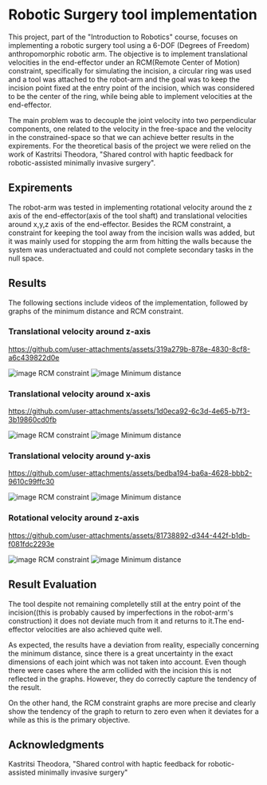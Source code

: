 # Robotic Surgery tool implementation
This project, part of the "Introduction to Robotics" course, focuses on implementing a robotic surgery tool using a 6-DOF (Degrees of Freedom) anthropomorphic robotic arm. The objective is to implement translational velocities in the end-effector under an RCM(Remote Center of Motion) constraint, specifically for simulating the incision, a circular ring was used and a tool was attached to  the robot-arm and the goal was to keep the incision point fixed at the entry point of the incision, which was considered to be the center of the ring, while being able to implement velocities at the end-effector. 

The main problem was to decouple the joint velocity into two perpendicular components, one related to the velocity in the free-space  and the velocity in the constrained-space so that we can achieve better results in the expirements. For the theoretical basis of the project we were relied on the work of  Kastritsi Theodora, "Shared control with haptic feedback for robotic-assisted minimally invasive surgery".



## Expirements
The robot-arm was tested in implementing rotational velocity around the z axis of the end-effector(axis of the tool shaft) and translational velocities around x,y,z axis of the end-effector. Besides the RCM constraint, a constraint for keeping the tool away from the incision walls was added, but it was mainly used for stopping the arm from hitting the walls because the system was underactuated and could not complete secondary tasks in the null space.

## Results
The following sections include videos of the implementation, followed by graphs of the minimum distance and RCM constraint.


### Translational velocity around z-axis
https://github.com/user-attachments/assets/319a279b-878e-4830-8cf8-a6c439822d0e

![image](https://github.com/user-attachments/assets/81235272-2064-41db-9185-ea12d9c641bd)
RCM constraint
![image](https://github.com/user-attachments/assets/bae86495-2d88-47ec-8555-4497d8fb798e)
Minimum distance
### Translational velocity around x-axis
https://github.com/user-attachments/assets/1d0eca92-6c3d-4e65-b7f3-3b19860cd0fb

![image](https://github.com/user-attachments/assets/8bccee6f-64af-49c4-bda7-e919e6a1aca2)
RCM constraint
![image](https://github.com/user-attachments/assets/4231e160-b6f0-4c11-a6e3-90b101f1ae5c)
Minimum distance

### Translational velocity around y-axis
https://github.com/user-attachments/assets/bedba194-ba6a-4628-bbb2-9610c99ffc30

![image](https://github.com/user-attachments/assets/f5213cbd-f4cc-4ee8-a1c5-beac2f5d9061)
RCM constraint
![image](https://github.com/user-attachments/assets/afcb9cdf-8efd-4876-b991-936583f025dc)
Minimum distance
### Rotational velocity around z-axis
https://github.com/user-attachments/assets/81738892-d344-442f-b1db-f081fdc2293e

![image](https://github.com/user-attachments/assets/d3e5a036-ee7e-40ac-b0d2-a7306ceb00a0)
RCM constraint
![image](https://github.com/user-attachments/assets/8c1062cb-b77a-4d22-b541-aa8d5c9b951e)
Minimum distance

## Result Evaluation
The tool despite not remaining completelly still at the entry point of the incision((this is probably caused by imperfections in the robot-arm's construction) it does not deviate much from it and  returns to it.The end-effector velocities are also achieved quite well.

As expected, the results have a deviation from reality, especially concerning the minimum distance, since there is a great uncertainty in the exact dimensions of each joint which was not taken into account. Even though there were cases where the arm collided with the incision this is not reflected in the graphs. However, they do correctly capture the tendency of the result. 

On the other hand, the RCM constraint graphs are more precise and clearly show the tendency of the graph to return to zero even when it deviates for a while as this is the primary objective.
## Acknowledgments
Kastritsi Theodora, "Shared control with haptic feedback for robotic-assisted minimally invasive surgery"
